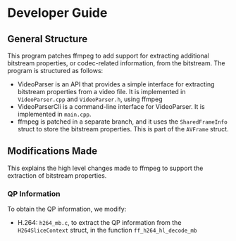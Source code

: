 # Developer Guide

## General Structure

This program patches ffmpeg to add support for extracting additional bitstream properties, or codec-related information, from the bitstream. The program is structured as follows:

- VideoParser is an API that provides a simple interface for extracting bitstream properties from a video file. It is implemented in `VideoParser.cpp` and `VideoParser.h`, using ffmpeg
- VideoParserCli is a command-line interface for VideoParser. It is implemented in `main.cpp`.
- ffmpeg is patched in a separate branch, and it uses the `SharedFrameInfo` struct to store the bitstream properties. This is part of the `AVFrame` struct.

## Modifications Made

This explains the high level changes made to ffmpeg to support the extraction of bitstream properties.

### QP Information

To obtain the QP information, we modify:

- H.264: `h264_mb.c`, to extract the QP information from the `H264SliceContext` struct, in the function `ff_h264_hl_decode_mb`
